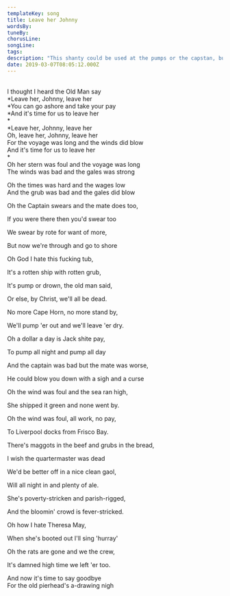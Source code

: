 ```yaml
---
templateKey: song
title: Leave her Johnny  
wordsBy:
tuneBy:
chorusLine:
songLine:
tags:
description: "This shanty could be used at the pumps or the capstan, but had a more famous function as the last song of the voyage. Shantysingers had protected status on the ship compared to other sailors. Although they were a non ranking sailor, they made the ship far more efficient and were the main source of entertainment for the long months of sailing. They were in sufficiently short supply and sufficiently important that they could criticise the ship without being punished. Throughout the voyages, their fellow sailors would share their objections to any aspect of the journey - the destination, the food, the captain and other officers. Once the ship was warping in through the locks or sailing down the river to approach the pier head the shanty singer would let rip with this song, finally airing months of pent up frustrations.  As such, every time this song was sung would have been different to match the specific anger of the ship. The verses listed below [are not]{.underline} a command, and if you sang them all you'd be here a very long while. Rather, pick and choose your favourites. Or better still, write some yourself about whatever's grinding your gears - the patriarchy, the government, rival pubs, viola players etc."
date: 2019-03-07T08:05:12.000Z
---
```

\
I thought I heard the Old Man say\
*Leave her, Johnny, leave her\
*You can go ashore and take your pay\
*And it\'s time for us to leave her\
*\
*Leave her, Johnny, leave her\
Oh, leave her, Johnny, leave her\
For the voyage was long and the winds did blow\
And it\'s time for us to leave her\
*\
Oh her stern was foul and the voyage was long\
The winds was bad and the gales was strong

Oh the times was hard and the wages low\
And the grub was bad and the gales did blow

Oh the Captain swears and the mate does too,

If you were there then you'd swear too

We swear by rote for want of more,

But now we're through and go to shore

Oh God I hate this fucking tub,

It's a rotten ship with rotten grub,

It's pump or drown, the old man said,

Or else, by Christ, we\'ll all be dead.

No more Cape Horn, no more stand by,

We\'ll pump \'er out and we\'ll leave \'er dry.

Oh a dollar a day is Jack shite pay,

To pump all night and pump all day

And the captain was bad but the mate was worse,

He could blow you down with a sigh and a curse

Oh the wind was foul and the sea ran high,

She shipped it green and none went by.

Oh the wind was foul, all work, no pay,

To Liverpool docks from Frisco Bay.

There's maggots in the beef and grubs in the bread,

I wish the quartermaster was dead

We\'d be better off in a nice clean gaol,

Will all night in and plenty of ale.

She\'s poverty-stricken and parish-rigged,

And the bloomin\' crowd is fever-stricked.

Oh how I hate Theresa May,

When she's booted out I'll sing 'hurray'

Oh the rats are gone and we the crew,

It\'s damned high time we left \'er too.

And now it\'s time to say goodbye\
For the old pierhead\'s a-drawing nigh
